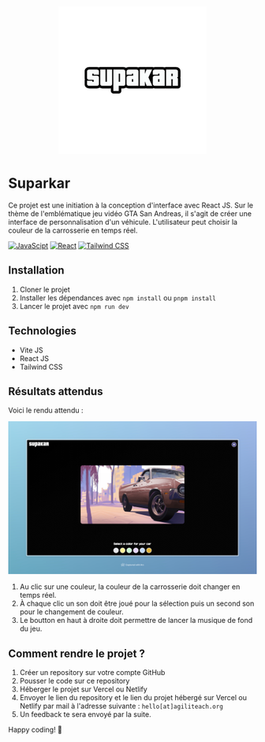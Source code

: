 <p align="center"><img src="./public/supakar-gta.png" alt="supakar" width="300"></p>

# Suparkar

Ce projet est une initiation à la conception d'interface avec React JS. Sur le thème de l'emblématique jeu vidéo GTA San Andreas, il s'agit de créer une interface de personnalisation d'un véhicule. L'utilisateur peut choisir la couleur de la carrosserie en temps réel.

[![JavaScipt](https://img.shields.io/badge/-JavaScript-F7DF1E?style=flat-square&logo=javascript&logoColor=black)](https://developer.mozilla.org/fr/docs/Web/JavaScript) [![React](https://img.shields.io/badge/-React-61DAFB?style=flat-square&logo=react&logoColor=black)](https://reactjs.dev/) [![Tailwind CSS](https://img.shields.io/badge/-Tailwind%20CSS-38B2AC?style=flat-square&logo=tailwind-css&logoColor=white)](https://tailwindcss.com/)

## Installation

1. Cloner le projet
2. Installer les dépendances avec `npm install` ou `pnpm install`
3. Lancer le projet avec `npm run dev`

## Technologies

-   Vite JS
-   React JS
-   Tailwind CSS

## Résultats attendus

Voici le rendu attendu :

![Rendu attendu](./public/supakar.jpeg)

1. Au clic sur une couleur, la couleur de la carrosserie doit changer en temps réel.
2. À chaque clic un son doit être joué pour la sélection puis un second son pour le changement de couleur.
3. Le boutton en haut à droite doit permettre de lancer la musique de fond du jeu.

## Comment rendre le projet ?

1. Créer un repository sur votre compte GitHub
2. Pousser le code sur ce repository
3. Héberger le projet sur Vercel ou Netlify
4. Envoyer le lien du repository et le lien du projet hébergé sur Vercel ou Netlify par mail à l'adresse suivante : `hello[at]agiliteach.org`
5. Un feedback te sera envoyé par la suite.

Happy coding! 🚀
